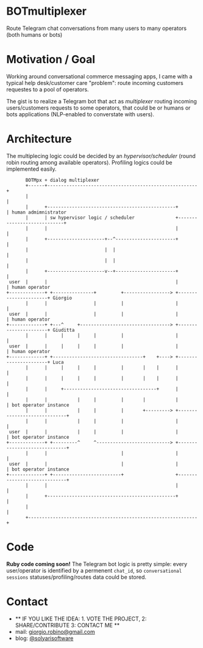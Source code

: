 # BOTmultiplexer
Route Telegram chat conversations from many users to many operators (both humans or bots) 

# Motivation / Goal
Working around conversational commerce messaging apps, I came with a typical help desk/customer care "problem": route incoming customers requestes to a pool of operators.

The gist is to realize a Telegram bot that act as *multiplexer* routing incoming users/customers requests to some operators, that could be or humans or bots applications (NLP-enabled to converstate with users).


# Architecture
The multiplecing logic could be decided by an *hypervisor/scheduler* (round robin routing among available operators). Profiling logics could be implemented easily.

```
       BOTMpx + dialog multiplexer
       +------+-------------------------------------------------------+
       |                                                              |
       |      +-----------------------------------------------+       | human admimnistrator
       |      | sw hypervisor logic / scheduler               +----------------------------+
       |      |                                               |       |
       |      +---------------------+--^----------------------+       |
       |                            |  |                              |
       |                            |  |                              |
       |      +---------------------v--+----------------------+       |
 user  |      |                                               |       | human operator
+-------------+ +---------------+         +-----------------> +----------------------+ Giorgio
       |      |                 |         |                   |       |
 user  |      |                 |         |                   |       | human operator
+-------------+ +---^     +---------------------------------> +----------------------+ Giuditta
       |      |     |     |     |         |                   |       |
 user  |      |     |     |     |         |                   |       | human operator
+-------------+ +---------------------------------+    +----> +----------------------+ Luca
       |      |     |     |     |         |       |    |      |       |
       |      |     |     |     |         |       |    |      |       |
       |      |     +----------------------------------+      |       |
       |      |           |     |         |       |           |       | bot operator instance
       |      |           |     |         |       +---------> +-----------------------------+
       |      |           |     |         |                   |       |
 user  |      |           |     |         |                   |       | bot operator instance
+-------------+ +---------^     ^---------------------------> +-----------------------------+
       |      |                           |                   |       |
 user  |      |                           |                   |       | bot operator instance
+-------------+ +-------------------------+                   +-----------------------------+
       |      |                                               |       |
       |      +-----------------------------------------------+       |
       |                                                              |
       +--------------------------------------------------------------+
```

# Code
**Ruby code coming soon!**
The Telegram bot logic is pretty simple: every user/operator is identified by a permenent `chat_id`, so `conversational sessions` statuses/profiling/routes data could be stored. 


# Contact
* ** IF YOU LIKE THE IDEA: 1. VOTE THE PROJECT, 2: SHARE/CONTRIBUTE 3: CONTACT ME **
* mail: [giorgio.robino@gmail.com](mailto:giorgio.robino@gmail.com)
* blog: [@solyarisoftware](http://www.twitter.com/solyarisoftware)
